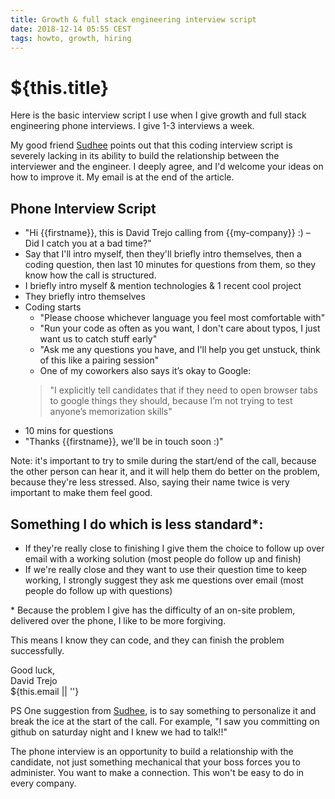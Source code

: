 ```yaml
---
title: Growth & full stack engineering interview script
date: 2018-12-14 05:55 CEST
tags: howto, growth, hiring
---
```

# ${this.title}

Here is the basic interview script I use when I give growth and full stack engineering phone interviews. I give 1-3 interviews a week.

My good friend [Sudhee](https://sudheendra.com/) points out that this coding interview script is severely lacking in its ability to build the relationship between the interviewer and the engineer. I deeply agree, and I'd welcome your ideas on how to improve it. My email is at the end of the article.

## Phone Interview Script
- "Hi {{firstname}}, this is David Trejo calling from {{my-company}} :) – Did I catch you at a bad time?"
- Say that I'll intro myself, then they'll briefly intro themselves, then a coding question, then last 10 minutes for questions from them, so they know how the call is structured.
- I briefly intro myself & mention technologies & 1 recent cool project
- They briefly intro themselves
- Coding starts
   - "Please choose whichever language you feel most comfortable with"
   - "Run your code as often as you want, I don't care about typos, I just want us to catch stuff early"
   - "Ask me any questions you have, and I'll help you get unstuck, think of this like a pairing session"
   - One of my coworkers also says it’s okay to Google:
   > "I explicitly tell candidates that if they need to open browser tabs to google things they should, because I’m not trying to test anyone’s memorization skills"
- 10 mins for questions
- "Thanks {{firstname}}, we'll be in touch soon :)"

Note: it's important to try to smile during the start/end of the call, because the other person can hear it, and it will help them do better on the problem, because they're less stressed. Also, saying their name twice is very important to make them feel good.

## Something I do which is less standard*:
- If they're really close to finishing I give them the choice to follow up over email with a working solution (most people do follow up and finish)
- If we're really close and they want to use their question time to keep working, I strongly suggest they ask me questions over email (most people do follow up with questions)

<span>*</span> Because the problem I give has the difficulty of an on-site problem, delivered over the phone, I like to be more forgiving.

This means I know they can code, and they can finish the problem successfully.

Good luck,  
<span class="serif i">David Trejo</span><br/>
${this.email || ''}

PS One suggestion from <a href="https://sudheendra.com/">Sudhee</a>, is to say something to personalize it and break the ice at the start of the call. For example, "I saw you committing on github on saturday night and I knew we had to talk!!"

The phone interview is an opportunity to build a relationship with the candidate, not just something mechanical that your boss forces you to administer. You want to make a connection. This won't be easy to do in every company.
